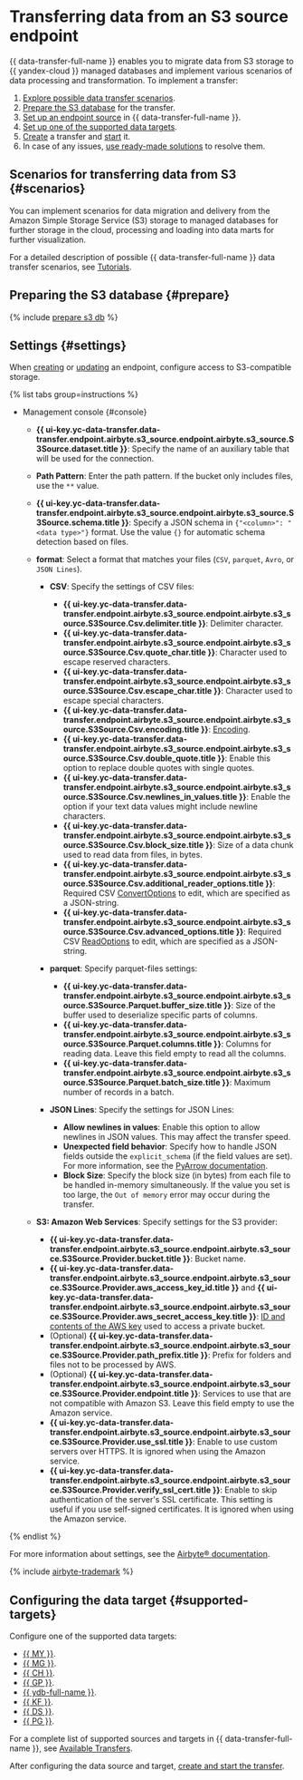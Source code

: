 # Transferring data from an S3 source endpoint

{{ data-transfer-full-name }} enables you to migrate data from S3 storage to {{ yandex-cloud }} managed databases and implement various scenarios of data processing and transformation. To implement a transfer:

1. [Explore possible data transfer scenarios](#scenarios).
1. [Prepare the S3 database](#prepare) for the transfer.
1. [Set up an endpoint source](#endpoint-settings) in {{ data-transfer-full-name }}.
1. [Set up one of the supported data targets](#supported-targets).
1. [Create](../../transfer.md#create) a transfer and [start](../../transfer.md#activate) it.
1. In case of any issues, [use ready-made solutions](../../../../data-transfer/troubleshooting/index.md) to resolve them.

## Scenarios for transferring data from S3 {#scenarios}

You can implement scenarios for data migration and delivery from the Amazon Simple Storage Service (S3) storage to managed databases for further storage in the cloud, processing and loading into data marts for further visualization.

For a detailed description of possible {{ data-transfer-full-name }} data transfer scenarios, see [Tutorials](../../../tutorials/index.md).

## Preparing the S3 database {#prepare}

{% include [prepare s3 db](../../../../_includes/data-transfer/endpoints/sources/s3-prepare.md) %}

## Settings {#settings}

When [creating](../index.md#create) or [updating](../index.md#update) an endpoint, configure access to S3-compatible storage.

{% list tabs group=instructions %}

- Management console {#console}

   * **{{ ui-key.yc-data-transfer.data-transfer.endpoint.airbyte.s3_source.endpoint.airbyte.s3_source.S3Source.dataset.title }}**: Specify the name of an auxiliary table that will be used for the connection.
   * **Path Pattern**: Enter the path pattern. If the bucket only includes files, use the `**` value.
   * **{{ ui-key.yc-data-transfer.data-transfer.endpoint.airbyte.s3_source.endpoint.airbyte.s3_source.S3Source.schema.title }}**: Specify a JSON schema in `{"<column>": "<data type>"}` format. Use the value `{}` for automatic schema detection based on files.
   * **format**: Select a format that matches your files (`CSV`, `parquet`, `Avro`, or `JSON Lines`).

      * **CSV**: Specify the settings of CSV files:

         * **{{ ui-key.yc-data-transfer.data-transfer.endpoint.airbyte.s3_source.endpoint.airbyte.s3_source.S3Source.Csv.delimiter.title }}**: Delimiter character.
         * **{{ ui-key.yc-data-transfer.data-transfer.endpoint.airbyte.s3_source.endpoint.airbyte.s3_source.S3Source.Csv.quote_char.title }}**: Character used to escape reserved characters.
         * **{{ ui-key.yc-data-transfer.data-transfer.endpoint.airbyte.s3_source.endpoint.airbyte.s3_source.S3Source.Csv.escape_char.title }}**: Character used to escape special characters.
         * **{{ ui-key.yc-data-transfer.data-transfer.endpoint.airbyte.s3_source.endpoint.airbyte.s3_source.S3Source.Csv.encoding.title }}**: [Encoding](https://docs.python.org/3/library/codecs.html#standard-encodings).
         * **{{ ui-key.yc-data-transfer.data-transfer.endpoint.airbyte.s3_source.endpoint.airbyte.s3_source.S3Source.Csv.double_quote.title }}**: Enable this option to replace double quotes with single quotes.
         * **{{ ui-key.yc-data-transfer.data-transfer.endpoint.airbyte.s3_source.endpoint.airbyte.s3_source.S3Source.Csv.newlines_in_values.title }}**: Enable the option if your text data values might include newline characters.
         * **{{ ui-key.yc-data-transfer.data-transfer.endpoint.airbyte.s3_source.endpoint.airbyte.s3_source.S3Source.Csv.block_size.title }}**: Size of a data chunk used to read data from files, in bytes.
         * **{{ ui-key.yc-data-transfer.data-transfer.endpoint.airbyte.s3_source.endpoint.airbyte.s3_source.S3Source.Csv.additional_reader_options.title }}**: Required CSV [ConvertOptions](https://arrow.apache.org/docs/python/generated/pyarrow.csv.ConvertOptions.html#pyarrow.csv.ConvertOptions) to edit, which are specified as a JSON-string.
         * **{{ ui-key.yc-data-transfer.data-transfer.endpoint.airbyte.s3_source.endpoint.airbyte.s3_source.S3Source.Csv.advanced_options.title }}**: Required CSV [ReadOptions](https://arrow.apache.org/docs/python/generated/pyarrow.csv.ReadOptions.html#pyarrow.csv.ReadOptions) to edit, which are specified as a JSON-string.

      * **parquet**: Specify parquet-files settings:

         * **{{ ui-key.yc-data-transfer.data-transfer.endpoint.airbyte.s3_source.endpoint.airbyte.s3_source.S3Source.Parquet.buffer_size.title }}**: Size of the buffer used to deserialize specific parts of columns.
         * **{{ ui-key.yc-data-transfer.data-transfer.endpoint.airbyte.s3_source.endpoint.airbyte.s3_source.S3Source.Parquet.columns.title }}**: Columns for reading data. Leave this field empty to read all the columns.
         * **{{ ui-key.yc-data-transfer.data-transfer.endpoint.airbyte.s3_source.endpoint.airbyte.s3_source.S3Source.Parquet.batch_size.title }}**: Maximum number of records in a batch.

      * **JSON Lines**: Specify the settings for JSON Lines:

         * **Allow newlines in values**: Enable this option to allow newlines in JSON values. This may affect the transfer speed.
         * **Unexpected field behavior**: Specify how to handle JSON fields outside the `explicit_schema` (if the field values are set). For more information, see the [PyArrow documentation](https://arrow.apache.org/docs/python/generated/pyarrow.json.ParseOptions.html).
         * **Block Size**: Specify the block size (in bytes) from each file to be handled in-memory simultaneously. If the value you set is too large, the `Out of memory` error may occur during the transfer.

   * **S3: Amazon Web Services**: Specify settings for the S3 provider:

      * **{{ ui-key.yc-data-transfer.data-transfer.endpoint.airbyte.s3_source.endpoint.airbyte.s3_source.S3Source.Provider.bucket.title }}**: Bucket name.
      * **{{ ui-key.yc-data-transfer.data-transfer.endpoint.airbyte.s3_source.endpoint.airbyte.s3_source.S3Source.Provider.aws_access_key_id.title }}** and **{{ ui-key.yc-data-transfer.data-transfer.endpoint.airbyte.s3_source.endpoint.airbyte.s3_source.S3Source.Provider.aws_secret_access_key.title }}**: [ID and contents of the AWS key](https://docs.aws.amazon.com/general/latest/gr/aws-sec-cred-types.html#access-keys-and-secret-access-keys) used to access a private bucket.
      * (Optional) **{{ ui-key.yc-data-transfer.data-transfer.endpoint.airbyte.s3_source.endpoint.airbyte.s3_source.S3Source.Provider.path_prefix.title }}**: Prefix for folders and files not to be processed by AWS.
      * (Optional) **{{ ui-key.yc-data-transfer.data-transfer.endpoint.airbyte.s3_source.endpoint.airbyte.s3_source.S3Source.Provider.endpoint.title }}**: Services to use that are not compatible with Amazon S3. Leave this field empty to use the Amazon service.
      * **{{ ui-key.yc-data-transfer.data-transfer.endpoint.airbyte.s3_source.endpoint.airbyte.s3_source.S3Source.Provider.use_ssl.title }}**: Enable to use custom servers over HTTPS. It is ignored when using the Amazon service.
      * **{{ ui-key.yc-data-transfer.data-transfer.endpoint.airbyte.s3_source.endpoint.airbyte.s3_source.S3Source.Provider.verify_ssl_cert.title }}**: Enable to skip authentication of the server's SSL certificate. This setting is useful if you use self-signed certificates. It is ignored when using the Amazon service.

{% endlist %}

For more information about settings, see the [Airbyte® documentation](https://docs.airbyte.com/integrations/sources/s3).

{% include [airbyte-trademark](../../../../_includes/data-transfer/airbyte-trademark.md) %}


## Configuring the data target {#supported-targets}

Configure one of the supported data targets:

* [{{ MY }}](../target/mysql.md).
* [{{ MG }}](../target/mongodb.md).
* [{{ CH }}](../target/clickhouse.md).
* [{{ GP }}](../target/greenplum.md).
* [{{ ydb-full-name }}](../target/yandex-database.md).
* [{{ KF }}](../target/kafka.md).
* [{{ DS }}](../target/data-streams.md).
* [{{ PG }}](../target/postgresql.md).

For a complete list of supported sources and targets in {{ data-transfer-full-name }}, see [Available Transfers](../../../transfer-matrix.md).

After configuring the data source and target, [create and start the transfer](../../transfer.md#create).